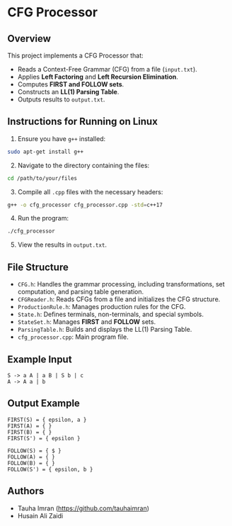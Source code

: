 # CFG Processor

## Overview
This project implements a CFG Processor that:
- Reads a Context-Free Grammar (CFG) from a file (`input.txt`).
- Applies **Left Factoring** and **Left Recursion Elimination**.
- Computes **FIRST and FOLLOW sets**.
- Constructs an **LL(1) Parsing Table**.
- Outputs results to `output.txt`.

## Instructions for Running on Linux
1. Ensure you have `g++` installed:
```bash
sudo apt-get install g++
```

2. Navigate to the directory containing the files:
```bash
cd /path/to/your/files
```

3. Compile all `.cpp` files with the necessary headers:
```bash
g++ -o cfg_processor cfg_processor.cpp -std=c++17
```

4. Run the program:
```bash
./cfg_processor
```

5. View the results in `output.txt`.

## File Structure
- `CFG.h`: Handles the grammar processing, including transformations, set computation, and parsing table generation.
- `CFGReader.h`: Reads CFGs from a file and initializes the CFG structure.
- `ProductionRule.h`: Manages production rules for the CFG.
- `State.h`: Defines terminals, non-terminals, and special symbols.
- `StateSet.h`: Manages **FIRST** and **FOLLOW** sets.
- `ParsingTable.h`: Builds and displays the LL(1) Parsing Table.
- `cfg_processor.cpp`: Main program file.

## Example Input
```
S -> a A | a B | S b | c
A -> A a | b
```

## Output Example
```
FIRST(S) = { epsilon, a }
FIRST(A) = { }
FIRST(B) = { }
FIRST(S') = { epsilon }

FOLLOW(S) = { $ }
FOLLOW(A) = { }
FOLLOW(B) = { }
FOLLOW(S') = { epsilon, b }
```

## Authors
- Tauha Imran (https://github.com/tauhaimran)
- Husain Ali Zaidi


